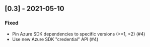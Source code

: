 ## [0.3] - 2021-05-10

### Fixed

- Pin Azure SDK dependencies to specific versions (>=1, <2) (#4)
- Use new Azure SDK "credential" API (#4)
